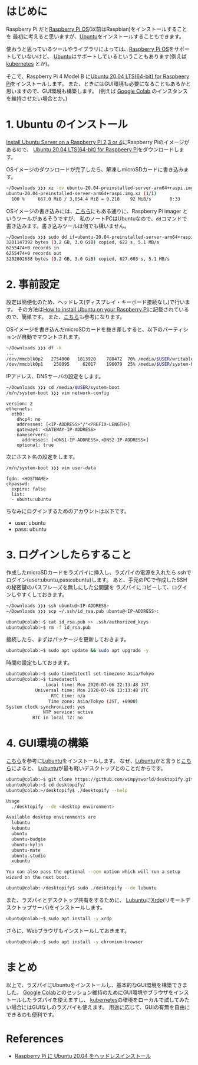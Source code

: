 # はじめに

Raspberry Pi だと[Raspberry Pi OS][](以前はRaspbian)をインストールすることを
最初に考えると思いますが、[Ubuntu][]をインストールすることもできます。

使おうと思っているツールやライブラリによっては、[Raspberry Pi OS][]をサポートしていないけど、
[Ubuntu][]はサポートしているということもあります(例えば [kubernetes][] とか)。

そこで、Raspberry Pi 4 Model B に[Ubuntu 20.04 LTS(64-bit) for Raspbeery Pi][]をインストールします。
また、ときにはGUI環境も必要になることもあるかと思いますので、GUI環境も構築します。
(例えば [Google Colab][] のインスタンスを維持させたい場合とか。)

# 1. Ubuntu のインストール

[Install Ubuntu Server on a Raspberry Pi 2,3 or 4][]にRaspberry Piのイメージがあるので、
[Ubuntu 20.04 LTS(64-bit) for Raspbeery Pi][]をダウンロードします。

OSイメージのダウンロードが完了したら、解凍しmicroSDカードに書き込みます。

```bash
~/Downloads ❯❯❯ xz -dv ubuntu-20.04-preinstalled-server-arm64+raspi.img.xz
ubuntu-20.04-preinstalled-server-arm64+raspi.img.xz (1/1)
  100 %     667.0 MiB / 3,054.4 MiB = 0.218    92 MiB/s       0:33
```

OSイメージの書き込みには、[こちら](https://ubuntu.com/tutorials/how-to-install-ubuntu-on-your-raspberry-pi#2-prepare-the-sd-card)にもある通りに、Raspberry Pi imager というツールがあるそうですが、
私のノートPCはUbuntuなので、`dd`コマンドで書き込みます。書き込みツールは何でも構いません。

```bash
~/Downloads ❯❯❯ sudo dd if=ubuntu-20.04-preinstalled-server-arm64+raspi.img of=/dev/mmcblk0 status=progress
3201147392 bytes (3.2 GB, 3.0 GiB) copied, 622 s, 5.1 MB/s
6255474+0 records in
6255474+0 records out
3202802688 bytes (3.2 GB, 3.0 GiB) copied, 627.603 s, 5.1 MB/s
```

# 2. 事前設定

設定は簡便化のため、ヘッドレス(ディスプレイ・キーボード接続なし)で行います。
その方法は[How to install Ubuntu on your Raspberry Pi][]に記載されているので、簡単です。
また、[こちら](https://rabbit-note.com/2020/06/06/raspberry-pi-ubuntu-headless-install/)も参考になります。

OSイメージを書き込んだmicroSDカードを抜き差しすると、以下のパーティションが自動でマウントされます。

```bash
~/Downloads ❯❯❯ df -k
...
/dev/mmcblk0p2   2754000   1813920    780472  70% /media/$USER/writable
/dev/mmcblk0p1    258095     62017    196079  25% /media/$USER/system-boot
```

IPアドレス、DNSサーバの設定をします。

```bash
~/Downloads ❯❯❯ cd /media/$USER/system-boot
/m/n/system-boot ❯❯❯ vim network-config
```

```config
version: 2
ethernets:
  eth0:
    dhcp4: no
    addresses: [<IP-ADDRESS>"/"<PREFIX-LENGTH>]
    gateway4: <GATEWAY-IP-ADDRESS>
    nameservers:
      addresses: [<DNS1-IP-ADDRESS>,<DNS2-IP-ADDRESS>]
    optional: true
```

次にホスト名の設定をします。

```bash
/m/n/system-boot ❯❯❯ vim user-data
```

```config
fqdn: <HOSTNAME>
chpasswd:
  expire: false
  list:
  - ubuntu:ubuntu
```

ちなみにログインするためのアカウントは以下です。

* user: ubuntu
* pass: ubuntu

# 3. ログインしたらすること

作成したmicroSDカードをラズパイに挿入し、ラズパイの電源を入れたら
sshでログイン(user:ubuntu,pass:ubuntu)します。
あと、手元のPCで作成したSSHの秘密鍵のパスフレーズを無しにした公開鍵を
ラズパイにコピーして、ログインしやすくしておきます。

```bash
~/Downloads ❯❯❯ ssh ubuntu@<IP-ADDRESS>
~/Downloads ❯❯❯ scp ~/.ssh/id_rsa.pub ubuntu@<IP-ADDRESS>:
```

```bash
ubuntu@colab:~$ cat id_rsa.pub >> .ssh/authorized_keys
ubuntu@colab:~$ rm -f id_rsa.pub
```

接続したら、まずはパッケージを更新しておきます。

```bash
ubuntu@colab:~$ sudo apt update && sudo apt upgrade -y
```

時間の設定もしておきます。

```bash
ubuntu@colab:~$ sudo timedatectl set-timezone Asia/Tokyo
ubuntu@colab:~$ timedatectl
               Local time: Mon 2020-07-06 22:13:48 JST
           Universal time: Mon 2020-07-06 13:13:48 UTC
                 RTC time: n/a
                Time zone: Asia/Tokyo (JST, +0900)
System clock synchronized: yes
              NTP service: active
          RTC in local TZ: no
```

# 4. GUI環境の構築

[こちら](https://gihyo.jp/admin/serial/01/ubuntu-recipe/0624?page=1)を参考に[Lubuntu][]をインストールします。
なぜ、[Lubuntu][]かと言うと[こちら](https://pc-freedom.net/basic/heavy-desktop-environment-ranking/)によると、
[Lubuntu][]が最も軽いデスクトップとのことだからです。

```bash
ubuntu@colab:~$ git clone https://github.com/wimpysworld/desktopify.git
ubuntu@colab:~$ cd desktopify/
ubuntu@colab:~/desktopify$ ./desktopify --help

Usage
  ./desktopify --de <desktop environment>

Available desktop environments are
  lubuntu
  kubuntu
  ubuntu
  ubuntu-budgie
  ubuntu-kylin
  ubuntu-mate
  ubuntu-studio
  xubuntu

You can also pass the optional --oem option which will run a setup
wizard on the next boot.
```

```bash
ubuntu@colab:~/desktopify$ sudo ./desktopify --de lubuntu
```

また、ラズパイとデスクトップ共有をするために、
[Lubuntu][]に[Xrdp](http://xrdp.org/)(リモートデスクトップサーバ)をインストールします。

```bash
ubuntu@colab:~$ sudo apt install -y xrdp
```

さらに、Webブラウザもインストールしておきます。

```bash
ubuntu@colab:~$ sudo apt install -y chromium-browser
```

# まとめ

以上で、ラズパイにUbuntuをインストールし、基本的なGUI環境を構築できました。
[Google Colab][]とのセッション維持のためにGUI環境やブラウザをインストールしたラズパイを使えますし、
[kubernetes][]の環境をローカルで試してみたい場合にはGUIなしのラズパイも使えます。
用途に応じて、GUIの有無を自由にできるのも便利です。

# References

* [Raspberry Pi に Ubuntu 20.04 をヘッドレスインストール](https://rabbit-note.com/2020/06/06/raspberry-pi-ubuntu-headless-install/)

[Raspberry Pi OS]: https://www.raspberrypi.org/downloads/raspberry-pi-os/
[Ubuntu]: https://ubuntu.com/
[kubernetes]: https://kubernetes.io/
[Ubuntu 20.04 LTS(64-bit) for Raspbeery Pi]: https://ubuntu.com/download/raspberry-pi/thank-you?version=20.04&architecture=arm64+raspi
[Install Ubuntu Server on a Raspberry Pi 2,3 or 4]: https://ubuntu.com/download/raspberry-pi
[How to install Ubuntu on your Raspberry Pi]: https://ubuntu.com/tutorials/how-to-install-ubuntu-on-your-raspberry-pi#1-overview
[Lubuntu]: https://lubuntu.me/focal-released/
[Google Colab]: https://colab.research.google.com/
